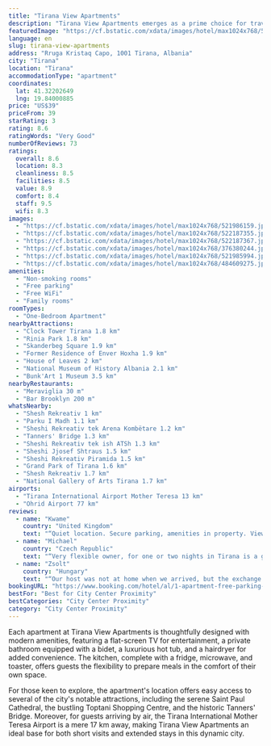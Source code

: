 ```yaml
---
title: "Tirana View Apartments"
description: "Tirana View Apartments emerges as a prime choice for travelers seeking comfort and convenience in the heart of the city."
featuredImage: "https://cf.bstatic.com/xdata/images/hotel/max1024x768/521986159.jpg?k=e277c2cb85421d797803a4a7b9574b0fb3b7f11306ca46532e33edf12d272a0a&o=&hp=1"
language: en
slug: tirana-view-apartments
address: "Rruga Kristaq Capo, 1001 Tirana, Albania"
city: "Tirana"
location: "Tirana"
accommodationType: "apartment"
coordinates:
  lat: 41.32202649
  lng: 19.84000885
price: "US$39"
priceFrom: 39
starRating: 3
rating: 8.6
ratingWords: "Very Good"
numberOfReviews: 73
ratings:
  overall: 8.6
  location: 8.3
  cleanliness: 8.5
  facilities: 8.5
  value: 8.9
  comfort: 8.4
  staff: 9.5
  wifi: 8.3
images:
  - "https://cf.bstatic.com/xdata/images/hotel/max1024x768/521986159.jpg?k=e277c2cb85421d797803a4a7b9574b0fb3b7f11306ca46532e33edf12d272a0a&o=&hp=1"
  - "https://cf.bstatic.com/xdata/images/hotel/max1024x768/522187355.jpg?k=0273f1fff3a0f2c85daf3e80f046ed208959cc01f66afbd062d8566740e43b37&o=&hp=1"
  - "https://cf.bstatic.com/xdata/images/hotel/max1024x768/522187367.jpg?k=ed8e784534e784d5fc5c1e308380fbbaa684adfd04bc91b08112b8336a0d4363&o=&hp=1"
  - "https://cf.bstatic.com/xdata/images/hotel/max1024x768/376380244.jpg?k=8d1083d1cb86d99e011cf8c8397524bb51b32bf4e1d0ec2bf7f489e7275ed2b8&o=&hp=1"
  - "https://cf.bstatic.com/xdata/images/hotel/max1024x768/521985994.jpg?k=95aabb217c68fb104f6d80ffef29c0c23f69c6e6a19dd71c67b87f72d7408b70&o=&hp=1"
  - "https://cf.bstatic.com/xdata/images/hotel/max1024x768/484609275.jpg?k=7d1cb98ea4a3afb6ced48944010d7bcf5fa4d29fa9fe6207322faa88346a8ba9&o=&hp=1"
amenities:
  - "Non-smoking rooms"
  - "Free parking"
  - "Free WiFi"
  - "Family rooms"
roomTypes:
  - "One-Bedroom Apartment"
nearbyAttractions:
  - "Clock Tower Tirana 1.8 km"
  - "Rinia Park 1.8 km"
  - "Skanderbeg Square 1.9 km"
  - "Former Residence of Enver Hoxha 1.9 km"
  - "House of Leaves 2 km"
  - "National Museum of History Albania 2.1 km"
  - "Bunk'Art 1 Museum 3.5 km"
nearbyRestaurants:
  - "Meraviglia 30 m"
  - "Bar Brooklyn 200 m"
whatsNearby:
  - "Shesh Rekreativ 1 km"
  - "Parku I Madh 1.1 km"
  - "Sheshi Rekreativ tek Arena Kombëtare 1.2 km"
  - "Tanners' Bridge 1.3 km"
  - "Sheshi Rekreativ tek ish ATSh 1.3 km"
  - "Sheshi Jjosef Shtraus 1.5 km"
  - "Sheshi Rekreativ Piramida 1.5 km"
  - "Grand Park of Tirana 1.6 km"
  - "Shesh Rekreativ 1.7 km"
  - "National Gallery of Arts Tirana 1.7 km"
airports:
  - "Tirana International Airport Mother Teresa 13 km"
  - "Ohrid Airport 77 km"
reviews:
  - name: "Kwame"
    country: "United Kingdom"
    text: "“Quiet location. Secure parking, amenities in property. View from property. Good location to reach places. Value for money.”"
  - name: "Michael"
    country: "Czech Republic"
    text: "“Very flexible owner, for one or two nights in Tirana is a good solution.”"
  - name: "Zsolt"
    country: "Hungary"
    text: "“Our host was not at home when we arrived, but the exchange of messages went easily and smoothly with her, so we easily got into the apartment in the early afternoon. Accommodation in a great location, very close to the city center of Tirana, only...”"
bookingURL: "https://www.booking.com/hotel/al/1-apartment-free-parking-15-min-from-air-albania-tirana.en-gb.html?aid=8035640"
bestFor: "Best for City Center Proximity"
bestCategories: "City Center Proximity"
category: "City Center Proximity"
---
```


Each apartment at Tirana View Apartments is thoughtfully designed with modern amenities, featuring a flat-screen TV for entertainment, a private bathroom equipped with a bidet, a luxurious hot tub, and a hairdryer for added convenience. The kitchen, complete with a fridge, microwave, and toaster, offers guests the flexibility to prepare meals in the comfort of their own space.

For those keen to explore, the apartment's location offers easy access to several of the city's notable attractions, including the serene Saint Paul Cathedral, the bustling Toptani Shopping Centre, and the historic Tanners' Bridge. Moreover, for guests arriving by air, the Tirana International Mother Teresa Airport is a mere 17 km away, making Tirana View Apartments an ideal base for both short visits and extended stays in this dynamic city.